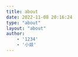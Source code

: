 ```yaml
---
title: about
date: 2022-11-08 20:16:24
type: "about"
layout: "about"
author: 
    - '1234'
    - '小燚'
---
```

